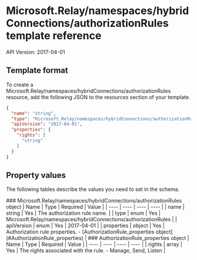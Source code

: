 # Microsoft.Relay/namespaces/hybridConnections/authorizationRules template reference
API Version: 2017-04-01
## Template format

To create a Microsoft.Relay/namespaces/hybridConnections/authorizationRules resource, add the following JSON to the resources section of your template.

```json
{
  "name": "string",
  "type": "Microsoft.Relay/namespaces/hybridConnections/authorizationRules",
  "apiVersion": "2017-04-01",
  "properties": {
    "rights": [
      "string"
    ]
  }
}
```
## Property values

The following tables describe the values you need to set in the schema.

<a id="Microsoft.Relay/namespaces/hybridConnections/authorizationRules" />
### Microsoft.Relay/namespaces/hybridConnections/authorizationRules object
|  Name | Type | Required | Value |
|  ---- | ---- | ---- | ---- |
|  name | string | Yes | The authorization rule name. |
|  type | enum | Yes | Microsoft.Relay/namespaces/hybridConnections/authorizationRules |
|  apiVersion | enum | Yes | 2017-04-01 |
|  properties | object | Yes | Authorization rule properties. - [AuthorizationRule_properties object](#AuthorizationRule_properties) |


<a id="AuthorizationRule_properties" />
### AuthorizationRule_properties object
|  Name | Type | Required | Value |
|  ---- | ---- | ---- | ---- |
|  rights | array | Yes | The rights associated with the rule. - Manage, Send, Listen |

